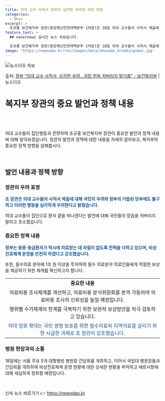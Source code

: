 ```yaml
---
title: 의대 교수 사직서 정부의 심각한 우려와 국민 믿음
categories:
  - News
excerpt: >
  조규홍 보건복지부 장관(중앙재난안전대책본부 1차장)은 18일 의대 교수들이 사직서 제출에 대해 국민의 우려와…
feature_text: >
  ## navernews 실시간 뉴스 속보입니다.

  조규홍 보건복지부 장관(중앙재난안전대책본부 1차장)은 18일 의대 교수들이 사직서 제출에 대해 국민의 우려와…
image: 'https://newsdao.kr/res/images/meta/newsdao_breakingnews.jpg'
---
```


![뉴스다오 속보](https://newsdao.kr/res/images/meta/newsdao_breakingnews.jpg)

<p>출처: <a href="https://newsdao.kr/3373" rel="dofollow">정부 “의대 교수 사직서, 심각한 우려…국민 믿음 저버리지 말기를” - 보건복지부</a> | 뉴스다오</p>

<h1>복지부 장관의 중요 발언과 정책 내용</h1>
<p data-ke-size="size16">&nbsp;</p>
<br />
의대 교수들의 집단행동과 관련하여 조규홍 보건복지부 장관이 중요한 발언과 정책 내용에 대해 알아보겠습니다. 장관의 발언과 정책에 대한 내용을 자세히 알아보고, 복지부의 중요한 정책 방향을 살펴봅시다.
<p data-ke-size="size16">&nbsp;</p>

<h2 data-ke-size="size26">발언 내용과 정책 방향</h2>

<h3>장관의 우려 표명</h3>
<p><b><span style="color: #1a5490;">조 장관은 의대 교수들의 사직서 제출에 대해 국민의 우려와 정부의 거듭된 당부에도 불구하고 이러한 행동을 심각하게 우려한다고 밝혔습니다.</span></b></p>
<p>의대 교수들이 집단으로 환자 곁을 떠나겠다는 발언에 대해 국민들의 믿음을 저버리지 말라고 호소했습니다.</p>

<h3>중요한 정책 내용</h3>
<p><b><span style="color: #1a5490;">정부는 중증·응급환자가 적시에 치료받는 데 차질이 없도록 전력을 다하고 있으며, 비상진료체계 운영을 만전히 하겠다고 강조했습니다.</span></b></p>
<p>또한, 필수의료 분야에 1조 원 이상을 투자하여 필수 의료분야 의료인들에게 적절한 보상을 제공하기 위한 체계를 혁신하고자 합니다.</p>

<table>
	<tr>
		<td style="text-align: center; height: 17px;"><b>중요한 내용</b></td>
	</tr>
	<tr>
		<td style="text-align: center; height: 17px;">의료비용 조사체계를 개선하고, 의료비용 분석위원회를 본격 가동하여 의료비용 조사의 신뢰성을 높일 예정입니다.</td>
	</tr>
	<tr>
		<td style="text-align: center; height: 17px;">행위별 수가체계의 한계를 극복하기 위한 보완적 보상방안을 적극 검토하고 있습니다.</td>
	</tr>
	<tr>
		<td style="text-align: center; height: 17px;"><span style="color: #1a5490;">의대 정원 확대는 국민 생명 보호를 위한 필수의료와 지역의료를 살리기 위한 시급한 과제로 조 장관이 강조했습니다.</span></td>
	</tr>
</table>

<h3>병원 현장과의 소통</h3>
<p>18일에는 서울 주요 5개 대형병원 병원장 간담회를 개최하고, 이어서 국립대 병원장들과 간담회를 개최하여 비상진료체계 운영 현황에 대한 상세한 현황을 파악하고 애로사항에 대해 세심하게 청취할 예정입니다.</p>
<p data-ke-size="size16">&nbsp;</p> 

신속 뉴스 바로가기 👉 <a href="https://newsdao.kr" rel="dofollow">https://newsdao.kr</a>



